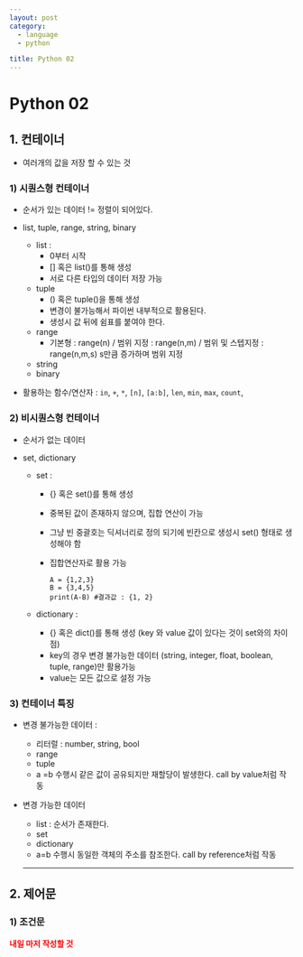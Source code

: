 ```yaml
---
layout: post
category: 
  - language
  - python

title: Python 02
---
```


# Python 02



## 1. 컨테이너

- 여러개의 값을 저장 할 수 있는 것

### 1) 시퀀스형 컨테이너

- 순서가 있는 데이터 != 정렬이 되어있다.
- list, tuple, range, string, binary
  - list :
    - 0부터 시작
    - [] 혹은 list()를 통해 생성
    - 서로 다른 타입의 데이터 저장 가능
  - tuple
    - () 혹은 tuple()을 통해 생성
    - 변경이 불가능해서 파이썬 내부적으로 활용된다.
    - 생성시 값 뒤에 쉼표를 붙여야 한다.
  - range
    - 기본형 : range(n) / 범위 지정 : range(n,m) / 범위 및 스텝지정 : range(n,m,s) s만큼 증가하며 범위 지정
  - string
  - binary

- 활용하는 함수/연산자 : `in`, `+`, `*`, `[n]`, `[a:b]`, `len`, `min`, `max`, `count`, 

### 2) 비시퀀스형 컨테이너

- 순서가 없는 데이터

- set, dictionary

  - set :

    - {} 혹은 set()를 통해 생성

    - 중복된 값이 존재하지 않으며, 집합 연산이 가능

    - 그냥 빈 중괄호는 딕셔너리로 정의 되기에 빈칸으로 생성시 set() 형태로 생성해야 함

    - 집합연산자로 활용 가능

      ```
      A = {1,2,3}
      B = {3,4,5}
      print(A-B) #결과값 : {1, 2}
      ```

      

  - dictionary : 
    - {} 혹은 dict()를 통해 생성 (key 와 value 값이 있다는 것이 set와의 차이점)
    - key의 경우 변경 불가능한 데이터 (string, integer, float, boolean, tuple, range)만 활용가능
    - value는 모든 값으로 설정 가능

### 3) 컨테이너 특징

- 변경 불가능한 데이터 : 
  - 리터럴 : number, string, bool
  - range
  - tuple
  - a =b 수행시 같은 값이 공유되지만 재할당이 발생한다. call by value처럼 작동

- 변경 가능한 데이터

  - list : 순서가 존재한다.
  - set
  - dictionary
  - a=b 수행시 동일한 객체의 주소를 참조한다. call by reference처럼 작동

  ---

  

## 2. 제어문

### 1) 조건문

**<span style="color:red">내일 마저 작성할 것</span>**

